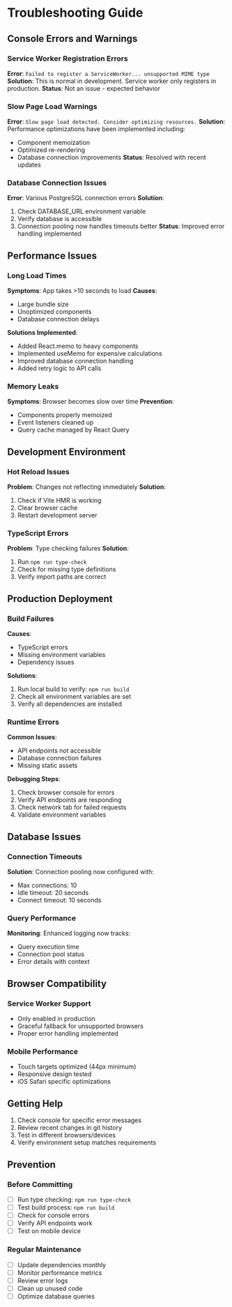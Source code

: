 
# Troubleshooting Guide

## Console Errors and Warnings

### Service Worker Registration Errors
**Error**: `Failed to register a ServiceWorker... unsupported MIME type`
**Solution**: This is normal in development. Service worker only registers in production.
**Status**: Not an issue - expected behavior

### Slow Page Load Warnings
**Error**: `Slow page load detected. Consider optimizing resources.`
**Solution**: Performance optimizations have been implemented including:
- Component memoization
- Optimized re-rendering
- Database connection improvements
**Status**: Resolved with recent updates

### Database Connection Issues
**Error**: Various PostgreSQL connection errors
**Solution**: 
1. Check DATABASE_URL environment variable
2. Verify database is accessible
3. Connection pooling now handles timeouts better
**Status**: Improved error handling implemented

## Performance Issues

### Long Load Times
**Symptoms**: App takes >10 seconds to load
**Causes**: 
- Large bundle size
- Unoptimized components
- Database connection delays

**Solutions Implemented**:
- Added React.memo to heavy components
- Implemented useMemo for expensive calculations
- Improved database connection handling
- Added retry logic to API calls

### Memory Leaks
**Symptoms**: Browser becomes slow over time
**Prevention**:
- Components properly memoized
- Event listeners cleaned up
- Query cache managed by React Query

## Development Environment

### Hot Reload Issues
**Problem**: Changes not reflecting immediately
**Solution**: 
1. Check if Vite HMR is working
2. Clear browser cache
3. Restart development server

### TypeScript Errors
**Problem**: Type checking failures
**Solution**:
1. Run `npm run type-check`
2. Check for missing type definitions
3. Verify import paths are correct

## Production Deployment

### Build Failures
**Causes**: 
- TypeScript errors
- Missing environment variables
- Dependency issues

**Solutions**:
1. Run local build to verify: `npm run build`
2. Check all environment variables are set
3. Verify all dependencies are installed

### Runtime Errors
**Common Issues**:
- API endpoints not accessible
- Database connection failures
- Missing static assets

**Debugging Steps**:
1. Check browser console for errors
2. Verify API endpoints are responding
3. Check network tab for failed requests
4. Validate environment variables

## Database Issues

### Connection Timeouts
**Solution**: Connection pooling now configured with:
- Max connections: 10
- Idle timeout: 20 seconds
- Connect timeout: 10 seconds

### Query Performance
**Monitoring**: Enhanced logging now tracks:
- Query execution time
- Connection pool status
- Error details with context

## Browser Compatibility

### Service Worker Support
- Only enabled in production
- Graceful fallback for unsupported browsers
- Proper error handling implemented

### Mobile Performance
- Touch targets optimized (44px minimum)
- Responsive design tested
- iOS Safari specific optimizations

## Getting Help

1. Check console for specific error messages
2. Review recent changes in git history
3. Test in different browsers/devices
4. Verify environment setup matches requirements

## Prevention

### Before Committing
- [ ] Run type checking: `npm run type-check`
- [ ] Test build process: `npm run build`
- [ ] Check for console errors
- [ ] Verify API endpoints work
- [ ] Test on mobile device

### Regular Maintenance
- [ ] Update dependencies monthly
- [ ] Monitor performance metrics
- [ ] Review error logs
- [ ] Clean up unused code
- [ ] Optimize database queries
